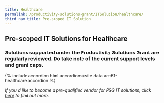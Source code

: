 ```yaml
---
title: Healthcare
permalink: /productivity-solutions-grant/ITSolution/healthcare/
third_nav_title: Pre-scoped IT Solution
---
```


## Pre-scoped IT Solutions for Healthcare

### Solutions supported under the Productivity Solutions Grant are regularly reviewed. Do take note of the current support levels and grant caps.

{% include accordion.html accordions=site.data.acc61-healthcare.accordion %}

*If you d like to become a pre-qualified vendor for PSG IT solutions, click <a target='_blank' href='https://www.imda.gov.sg/icmvendors' >here</a> to find out more.*

